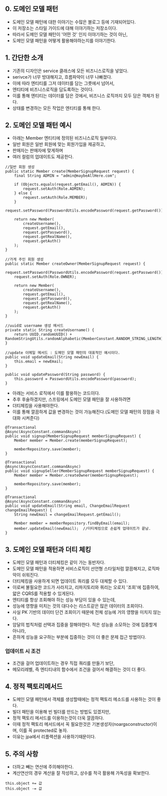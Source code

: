 ## 0. 도메인 모델 패턴
* 도메인 모델 패턴에 대한 이야기는 수많은 블로그 등에 기재되어있다.
* 이 저장소는 스타일 가이드에 대해 이야기하는 저장소이다.
* 따라서 도메인 모델 패턴이 '어떤 것' 인지 이야기하는 것이 아닌,
* 도메인 모델 패턴을 어떻게 활용해야하는지를 이야기한다.

## 1. 간단한 소개
* 기존의 디자인은 service 클래스에 모든 비즈니스로직을 넣었다.
* serivce가 너무 방대해지고, 흐름파악이 너무 나빠졌다.
* 이에 따라 엔티티를 그저 데이터를 담는 그릇에서 넘어서,
* 엔티티에 비즈니스로직을 담도록하는 것이다.
* 이를 통해 엔티티는 데이터를 담은 것에서, 비즈니스 로직까지 모두 담은 객체가 된다.
* 상태를 변경하는 모든 작업은 엔티티를 통해 한다.

## 2. 도메인 모델 패턴 예시
* 아래는 Member 엔티티에 정의된 비즈니스로직 일부이다.
* 일반 회원은 일반 회원에 맞는 회원가입을 제공하고,
* 판매자는 판매자에 맞게하며
* 여러 컬럼의 업데이트도 제공한다.
```
//일반 회원 생성
public static Member create(MemberSignupRequest request) {
    final String ADMIN = "admin@maybeAllHere.com";

    if (Objects.equals(request.getEmail(), ADMIN)) {
        request.setAuth(Role.ADMIN);
    } else {
        request.setAuth(Role.MEMBER);
    }
    request.setPassword(PasswordUtils.encodePassword(request.getPassword()));

    return new Member(
        createUsername(),
        request.getEmail(),
        request.getPassword(),
        request.getRealName(),
        request.getAuth()
    );
}

//가게 주인 회원 생성
public static Member createOwner(MemberSignupRequest request) {
    request.setPassword(PasswordUtils.encodePassword(request.getPassword()));
    request.setAuth(Role.OWNER);

    return new Member(
        createUsername(),
        request.getEmail(),
        request.getPassword(),
        request.getRealName(),
        request.getAuth()
    );
}

//uuid로 username 생성 메서드
private static String createUsername() {
    return UUID.randomUUID() + RandomStringUtils.randomAlphabetic(MemberConstant.RANDOM_STRING_LENGTH);
}

//update 이메일 메서드 : 도메인 모델 패턴의 대표적인 예시이다.
public void updateEmail(String newEmail) {
    this.email = newEmail;
}

public void updatePassword(String password) {
    this.password = PasswordUtils.encodePassword(password);
}
```
* 아래는 서비스 로직에서 이를 활용하는 코드이다.
* 추후 후술하겠지만, 스프링에서 도메인 모델 패턴을 잘 사용하려면
* 더티체킹을 사용해야한다.
* 이를 통해 깔끔하게 값을 변경하는 것이 가능해진다.(도메인 모델 패턴의 장점을 극대화 시켜준다)
```
@Transactional
@Async(AsyncConstant.commandAsync)
public void signup(MemberSignupRequest memberSignupRequest) {
    Member member = Member.create(memberSignupRequest);

    memberRepository.save(member);
}

@Transactional
@Async(AsyncConstant.commandAsync)
public void signupSeller(MemberSignupRequest memberSignupRequest) {
    Member member = Member.createOwner(memberSignupRequest);

    memberRepository.save(member);
}

@Transactional
@Async(AsyncConstant.commandAsync)
public void updateEmail(String email, ChangeEmailRequest changeEmailRequest) {
    String newEmail = changeEmailRequest.getEmail();
    
    Member member = memberRepository.findByEmail(email);
    member.updateEmail(newEmail);  //더티체킹으로 손쉽게 업데이트가 끝남.
}
```

## 3. 도메인 모델 패턴과 더티 체킹
* 도메인 모델 패턴과 더티체킹은 같이 가는 동반자다.
* 도메인 모델 패턴을 적용하면 서비스로직이 선언형 스타일처럼 깔끔해지고, 로직파악이 쉬워진다.
* 더티체킹을 사용하게 되면 업데이트 쿼리를 모두 대체할 수 있다.
* 이로써 불필요한 코드가 사라지고, 리파지토리와 쿼리는 오로지 '조회'에 집중하여, 얇은 CQRS를 적용할 수 있게된다.
* 엔티티를 항상 조회해야 하는 성능 부담이 있을 수 있는데,
* 성능에 영향을 미치는 것의 대다수는 리스트같은 많은 데이터의 조회이다.
* 사실 PK 기반의 데이터 단건 조회이기 때문에 전체 성능에 거의 영향을 미치지 않는다.
* 암달의 법칙처럼 선택과 집중을 잘해야한다. 적은 성능을 소모하는 것에 집중할게 아니라, 
* 흔하게 성능을 요구하는 부분에 집중하는 것이 더 좋은 문제 접근 방법이다.
### 업데이트 시 조건
* 조건을 걸어 업데이트하는 경우 직접 쿼리를 만들기 보단,
* 메모리레벨, 즉 엔티티내의 함수에서 조건을 걸어서 해결하는 것이 더 좋다.

## 4. 정적 팩토리메서드
* 도메인 모델 패턴에서 객체를 생성할때에는 정적 팩토리 메소드를 사용하는 것이 좋다.
* 빌더 패턴을 이용해 빈 빌더를 만드는 방법도 있겠지만,
* 정적 팩토리 메서드를 이용하는것이 더욱 깔끔하다.
* 이때 정적 팩토리 메서드에서 꼭 필요한것은 기본생성자(noargsconstructor)이며, 이를 꼭 protected로 놓자. 
* 이유는 jpa에서 리플랙션을 사용하기때문이다.

## 5. 주의 사항
* 더하고 빼는 연산에 주의해야한다. 
* 계산연산의 경우 계산을 잘 작성하고, 상수를 적극 활용해 가독성을 확보한다.
```
this.object += 값
this.object -= 값
```
